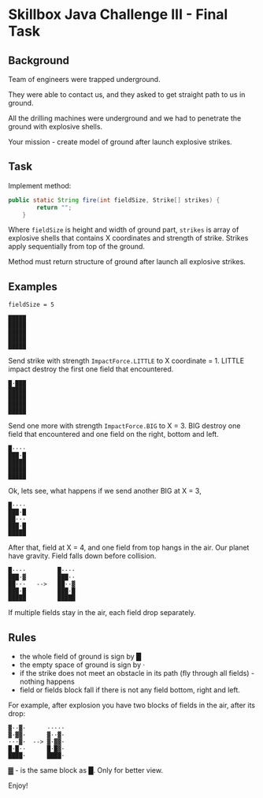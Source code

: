 # Skillbox Java Challenge III - Final Task

## Background

Team of engineers were trapped underground.

They were able to contact us, and they asked to 
get straight path to us in ground.

All the drilling machines were underground 
and we had to penetrate the ground with explosive shells.

Your mission - create model of ground after launch explosive strikes.

## Task

Implement method:

```java
public static String fire(int fieldSize, Strike[] strikes) {
        return "";
    }
```

Where `fieldSize` is height and width of ground part,
`strikes` is array of explosive shells that contains X coordinates
and strength of strike. Strikes apply sequentially from top of the ground.

Method must return structure of ground after launch all explosive strikes.

## Examples

`fieldSize = 5`

```
█████
█████
█████
█████
█████
```

Send strike with strength `ImpactForce.LITTLE` to X coordinate = 1.
LITTLE impact destroy the first one field that encountered.

```
█·███
█████
█████
█████
█████
```

Send one more with strength `ImpactForce.BIG` to X = 3.
BIG destroy one field that encountered and one field on the
right, bottom and left.

```
█····
███·█
█████
█████
█████
```

Ok, lets see, what happens if we send another BIG at X = 3,

```
█····
███·█
██···
███·█
█████
```

After that, field at X = 4, and one field from top hangs in the air.
Our planet have gravity. Field falls down before collision.
```
█····         █····   
███·▓         ███··
██···   -->   ██··▓
███·█         ███·█
█████         █████
```

If multiple fields stay in the air, each field drop separately.

## Rules

- the whole field of ground is sign by █
- the empty space of ground is sign by ·
- if the strike does not meet an obstacle
in its path (fly through all fields) - nothing happens
- field or fields block fall if there is not any field bottom, right and left.

For example, after explosion you have two blocks of fields in the air, after its drop:

```
▓··▓·      ·····
▓·▓▓·      ▓··▓·
···▓·  --> ▓·▓▓·
█·█··      █·█▓·
████·      ████·
```

▓ - is the same block as  █. Only for better view.

Enjoy!